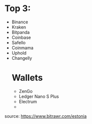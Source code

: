 # Top 3: 
- Binance
- Kraken
- Bitpanda
- Coinbase
- Safello
- Coinmama
- Uphold
- Changelly
  # Wallets
  - ZenGo
  - Ledger Nano S Plus
  - Electrum
  - 
source:  https://www.bitrawr.com/estonia
